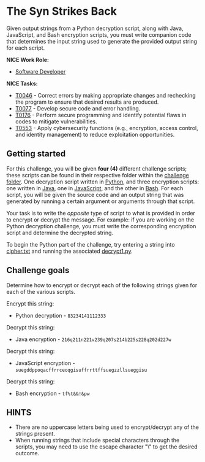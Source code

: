 # The Syn Strikes Back
Given output strings from a Python decryption script, along with Java, JavaScript, and Bash encryption scripts, you must write companion code that determines the input string used to generate the provided output string for each script.

**NICE Work Role:** 
- [Software Developer](https://niccs.cisa.gov/workforce-development/nice-framework/workroles?name=Software+Developer&id=All)

**NICE Tasks:**
  - [T0046](https://niccs.cisa.gov/workforce-development/nice-framework/tasks?id=T0046&description=All) - Correct errors by making appropriate changes and rechecking the program to ensure that desired results are produced. 
  - [T0077](https://niccs.cisa.gov/workforce-development/nice-framework/tasks?id=T0077&description=All) - Develop secure code and error handling. 
  - [T0176](https://niccs.cisa.gov/workforce-development/nice-framework/tasks?id=T0176&description=All) - Perform secure programming and identify potential flaws in codes to mitigate vulnerabilities. 
  - [T0553](https://niccs.cisa.gov/workforce-development/nice-framework/tasks?id=T0553&description=All) - Apply cybersecurity functions (e.g., encryption, access control, and identity management) to reduce exploitation opportunities.

## Getting started
For this challenge, you will be given  **four (4)** different challenge scripts; these scripts can be found in their respective folder within the [challenge folder](./challenge/). One decryption script written in [Python](./challenge/python/decrypt1.py), and three encryption scripts: one written in [Java](./challenge/java/encrypt.java), one in [JavaScript](./challenge/js/encrypt.js), and the other in [Bash](./challenge/bash/encrypt.sh). For each script, you will be given the source code and an output string that was generated by running a certain argument or arguments through that script. 

Your task is to write the *opposite* type of script to what is provided in order to encrypt or decrypt the message. For example: if you are working on the Python decryption challenge, you must write the corresponding encryption script and determine the decrypted string.   

To begin the Python part of the challenge, try entering a string into [cipher.txt](./challenge/python/cipher.txt) and running the associated [decrypt1.py](./challenge/python/decrypt1.py).

## Challenge goals

Determine how to encrypt or decrypt each of the following strings given for each of the various scripts. 

Encrypt this string:
- Python decryption - `83234141112333`

Decrypt this string:
- Java encryption - `216q211n221v239q207s214b225s228q202d227w`

Decrypt this string:
- JavaScript encryption - `suegddppoqacffrrceoqgisuffrrttffsuegzzllsueggisu`

Decrypt this string:
- Bash encryption - `tf%t&&!&pw`

## HINTS
- There are no uppercase letters being used to encrypt/decrypt any of the strings present.
- When running strings that include special characters through the scripts, you may need to use the escape character "\\" to get the desired outcome.
